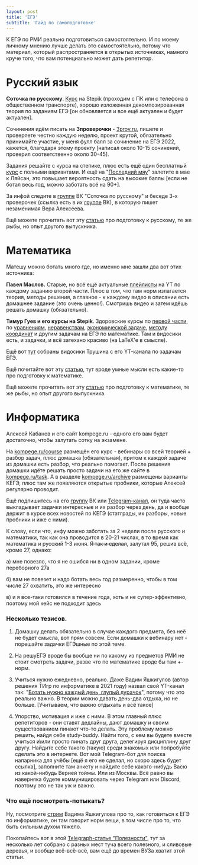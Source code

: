 ```yaml
---
layout: post
title: 'ЕГЭ'
subtitle: 'Гайд по самоподготовке'
---
```


К ЕГЭ по РМИ реально подготовиться самостоятельно. И по моему личному мнению лучше делать это самостоятельно, потому что материал, который распространяется в открытых источниках, намного круче того, что вам потенциально может дать репетитор.



# Русский язык

**Соточка по русскому**. [Курс](https://stepik.org/course/7798/syllabus) на Stepik (проходим с ПК или с телефона в общественном транспорте), хорошо изложенная декомпозированная теория по заданиям ЕГЭ [он обновляется и все ещё актуален и будет актуален].

Сочинения идём писать на **3проверочки** - [3prov.ru](https://3prov.ru/), пишете и проверяете честно каждую неделю, проект крутой, обязательно принимайте участие, у меня фулл балл за сочинение на ЕГЭ 2022, кажется, благодаря этому проекту [написал около 10-15 сочинений, проверил соответственно около 30-45].

Задания решайте с курса на степике, плюс есть ещё один бесплатный [курс](https://stepik.org/course/70727/syllabus) с полными вариантами. И ещё на "[Последний мяу](https://stepik.org/course/54849/promo)" залетите в мае к Ляйсан, это повышает вероятность сдать на высокие баллы [если не ботал весь год, можно заботать всё на 90+].

За инфой следите в [группе](https://vk.com/sotochka_ege) ВК "Соточка по русскому" и беседе 3-х проверочек (ссылка есть в их [группе](https://vk.com/3proverochki_rus) ВК), в которую пишет незаменимая Вера Алексеева.

Ещё можете прочитать вот эту [статью](https://vk.com/@pro100ege68-resursy-dlya-podgotovki-k-ege-po-russkomu) про подготовку к русскому, те же рыбы, но опыт другого выпускника.



# Математика

Матешу можно ботать много где, но именно мне зашли два вот этих источника:

**Павел Маслов.** Старые, но всё ещё актуальные [плейлисты](https://www.youtube.com/channel/UCS3LBK0zy47iQgVApQo-fww/playlists) на YT по каждому заданию второй части. Плюс в том, что там норм излагается теория, методы решения, а главное - к каждому видео в описании есть домашнее задание (это очень ценно!). Смотришь видео и затем идёшь решать домашку (обязательно).

**Тимур Гуев и его курсы на Stepik**. Здоровские курсы по [первой части](https://stepik.org/course/9737/syllabus), по [уравнениям](https://stepik.org/course/55925/promo), [неравенствам](https://stepik.org/course/55936/syllabus), [экономической задаче](https://stepik.org/course/22402/syllabus), [методу координат](https://stepik.org/course/8952/syllabus) и другим задачам на ЕГЭ по математике. Там и видосики есть, и задачки, и всё затехано красиво (на LaTeX'e в смысле). 

Ещё вот [тут](https://telegra.ph/open-source-Trushin-05-30) собраны видосики Трушина с его YT-канала по задачам ЕГЭ.

Ещё почитайте вот эту [статью](https://telegra.ph/Maths-USE-guide-07-03), тут вроде умные мысли есть какие-то про подготовку к математике.

Ещё можете прочитать вот эту [статью](https://vk.com/@pro100ege68-resursy-dlya-podgotovki-k-ege-po-matematike) про подготовку к математике, те же рыбы, но опыт другого выпускника.



# Информатика

Алексей Кабанов и его сайт kompege.ru - одного его вам будет достаточно, чтобы залутать сотку на экзамене.

На [kompege.ru/course](https://kompege.ru/course) размещён его курс - вебинары со всей теорией + разбор задач, плюс домашка (обязательная), притом к каждой задаче из домашки есть разбор, что реально помогает. После решения домашки идёте решать просто задачи на его же сайте в [kompege.ru/task](https://kompege.ru/task). А в разделе [kompege.ru/archive](https://kompege.ru/archive) размещены варианты КЕГЭ, плюс там же появляются открытые пробники, которые Алексей регулярно проводит.

Ещё подпишитесь на его [группу](https://vk.com/ege_info_open) ВК или [Telegram-канал](https://t.me/kompege), он туда часто выкладывает задачки интересные и их разбор через день, да и вообще держит в курсе всех новостей по КЕГЭ (статграды, их разборы, новые пробники и иже с ними).

К слову, если что, инфу можно заботать за 2 недели после русского и математики, так как она проводится в 20-21 числах, в то время как математика и русский 1-3 июня. <s>Я так и сделал</s>, залутал 95, решив всё, кроме 27, однако:

а) мне повезло, что я не ошибся ни в одном задании, кроме переборного 27а

б) вам не повезет и надо ботать весь год размеренно, чтобы в том числе 27 охватить, это же интересно

в) и я все-таки готовился в течение года, хоть и не супер-эффективно, поэтому мой кейс не подходит здесь



### Несколько тезисов.

1. Домашку делать обязательно в случае каждого предмета, без неё не будет смысла, вот прям совсем. Если домашки к вебинару нет - порешайте задачки ЕГЭшные по этой теме.

   

2. На решуЕГЭ вроде бы вообще ни по какому из предметов РМИ не стоит смотреть задачи, разве что по математике вроде бы там +- норм.

   

3. Учиться нужно ежедневно, реально. Даже Вадим Яшкигулов (автор решения ТИгр по информатике в 2021 году) назвал свой YT-канал так: "[Ботать нужно каждый день, глупый дурачок](https://www.youtube.com/channel/UCJdc8rnYV5eEUqLlyAJDQwQ)", потому что это реально важно. В теории можно давать день-два отдыха, но не больше. [Учитываем, что важно отдыхать и всё такое]

   

4. Упорство, мотивация и иже с ними. В этом главный плюс репетиторов - они ставят дедлайны, дают домашку и своим существованием пинают что-то делать. Эту проблему можно решить, найдя себе study-buddy. Найти того, с кем вы будете вместе учиться и\или просто пинать друг друга, делегируя дисциплину друг другу. Найдите себе такого (такую) среди знакомых или попробуйте сделать это в интернете. Вот мой Telegram-бот для поиска напарника для учёбы [ещё я его не сделал, но скоро здесь будет ссылка], заполните там анкету и найдите себе какого-нибудь Васю из какой-нибудь Верней тоймы. Или из Москвы. Всё равно вы наверняка будете коммуницировать через Telegram или Discord, поэтому это не так уж и важно.





### Что ещё посмотреть-потыкать?

Ну, посмотрите [стрим](https://www.youtube.com/watch?v=NpSY9GYC-bw) Вадима Яшкигулова про то, как готовиться к ЕГЭ по информатике, он там говорит норм вещи, в том числе про то, что быть сильным духом тяжело.

Покопайтесь вот в этой [Telegraph-статье "Полезности"](https://telegra.ph/Poleznosti-12-29), тут за несколько лет собрано с разных мест туча всего полезного, и сливовые деревья, и вообще всё-всё-всё, вам ещё до времен ВУЗа хватит этой статьи.